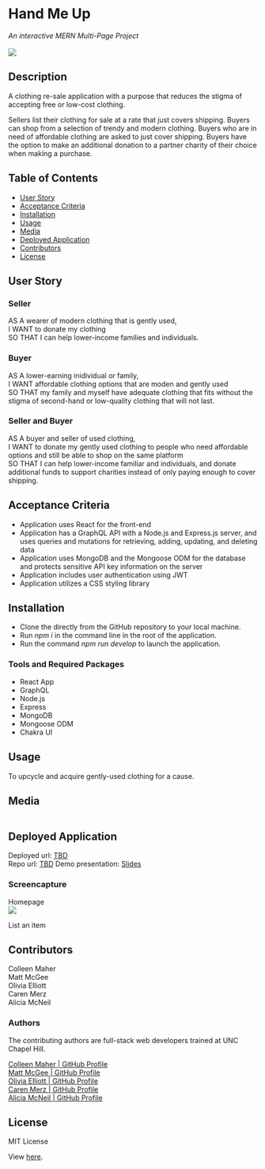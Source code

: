 # Hand Me Up

_An interactive MERN Multi-Page Project_<br><br>
<a href="#license"><img src="https://img.shields.io/badge/license-mit-informational"></a>

## Description

A clothing re-sale application with a purpose that reduces the stigma of accepting free or low-cost clothing.

Sellers list their clothing for sale at a rate that just covers shipping. Buyers can shop from a selection of trendy and modern clothing. Buyers who are in need of affordable clothing are asked to just cover shipping. Buyers have the option to make an additional donation to a partner charity of their choice when making a purchase.

## Table of Contents

- <a href='#user-story'>User Story</a>
- <a href="#acceptance-criteria">Acceptance Criteria</a>
- <a href="#installation">Installation</a>
- <a href="#usage">Usage</a>
- <a href="#media">Media</a>
- <a href="#deployed-application">Deployed Application</a>
- <a href="contributors">Contributors</a>
- <a href="#license">License</a>

## User Story

### Seller

AS A wearer of modern clothing that is gently used,<br>
I WANT to donate my clothing<br>
SO THAT I can help lower-income families and individuals.

### Buyer

AS A lower-earning inidividual or family,<br>
I WANT affordable clothing options that are moden and gently used<br>
SO THAT my family and myself have adequate clothing that fits without the stigma of second-hand or low-quality clothing that will not last.

### Seller and Buyer

AS A buyer and seller of used clothing,<br>
I WANT to donate my gently used clothing to people who need affordable options and still be able to shop on the same platform<br>
SO THAT I can help lower-income familiar and individuals, and donate additional funds to support charities instead of only paying enough to cover shipping.

## Acceptance Criteria

- Application uses React for the front-end
- Application has a GraphQL API with a Node.js and Express.js server, and uses queries and mutations for retrieving, adding, updating, and deleting data
- Application uses MongoDB and the Mongoose ODM for the database and protects sensitive API key information on the server
- Application includes user authentication using JWT
- Application utilizes a CSS styling library

## Installation

- Clone the directly from the GitHub repository to your local machine.
- Run _npm i_ in the command line in the root of the application.
- Run the command _npm run develop_ to launch the application.

### Tools and Required Packages

- React App
- GraphQL
- Node.js
- Express
- MongoDB
- Mongoose ODM
- Chakra UI

## Usage

To upcycle and acquire gently-used clothing for a cause.

## Media

<!-- any mockups or design resources here -->
<img src=''>

## Deployed Application

Deployed url: <a href='' target='_blank'>TBD</a><br>
Repo url: <a href='' target='_blank'>TBD</a>
Demo presentation: <a href='https://docs.google.com/presentation/d/19vIb7JBm3RRtf9tKgAzRAxNrhvsD_o-ZBEU8ABAs5YQ/edit?usp=sharing' target='_blank'>Slides</a>

### Screencapture

Homepage<br>
<img src='../hand-me-up/client/src/assets/images/hmu-hero.png'>

List an item<br>
<img src=''>

## Contributors

Colleen Maher<br>
Matt McGee<br>
Olivia Elliott<br>
Caren Merz<br>
Alicia McNeil

### Authors

The contributing authors are full-stack web developers trained at UNC Chapel Hill.

<a href="https://github.com/cpm-128" target="_blank">Colleen Maher | GitHub Profile</a><br>
<a href="https://github.com/mlmcgeenc" target="_blank">Matt McGee | GitHub Profile</a><br>
<a href="https://github.com/olivelliott" target="_blank">Olivia Elliott | GitHub Profile</a><br>
<a href="https://github.com/cammeer" target="_blank">Caren Merz | GitHub Profile</a><br>
<a href="https://github.com/aMcCode" target="_blank">Alicia McNeil | GitHub Profile</a>

## License

MIT License

View <a href='./LICENSE'>here</a>.
